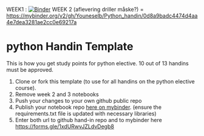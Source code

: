 WEEK1 : [![Binder](https://mybinder.org/badge_logo.svg)](https://mybinder.org/v2/gh/Youneselb/Python_handin/HEAD)
WEEK 2 (aflevering driller måske?) = https://mybinder.org/v2/gh/Youneselb/Python_handin/0d8a9badc4474d4aa4e7dea3281ae2cc0e69217a

# python Handin Template
This is how you get study points for python elective. 10 out of 13 handins must be approved.
1. Clone or fork this template (to use for all handins on the python elective course).
2. Remove week 2 and 3 notebooks
3. Push your changes to your own github public repo
5. Publish your notebook repo [here on mybinder](https://mybinder.org/). (ensure the requirements.txt file is updated with necessary libraries)
6. Enter both url to github hand-in repo and to mybinder here https://forms.gle/1xdURwvJZLdvDegb8

